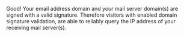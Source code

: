 Good! Your email address domain and your mail server domain(s) are signed with a valid signature. Therefore visitors with enabled domain signature validation, are able to reliably query the IP address of your receiving mail server(s). 
